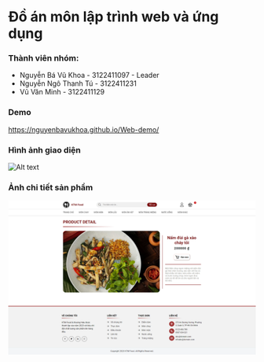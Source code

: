 # Đồ án môn lập trình web và ứng dụng
### Thành viên nhóm:
- Nguyễn Bá Vũ Khoa - 3122411097 - Leader
- Nguyễn Ngô Thanh Tú - 3122411231
- Vũ Văn Minh - 3122411129


### Demo
https://nguyenbavukhoa.github.io/Web-demo/

### Hình ảnh giao diện
![Alt text](KTMfood.png)

### Ảnh chi tiết sản phầm
![Alt text](detailProduct.png)
